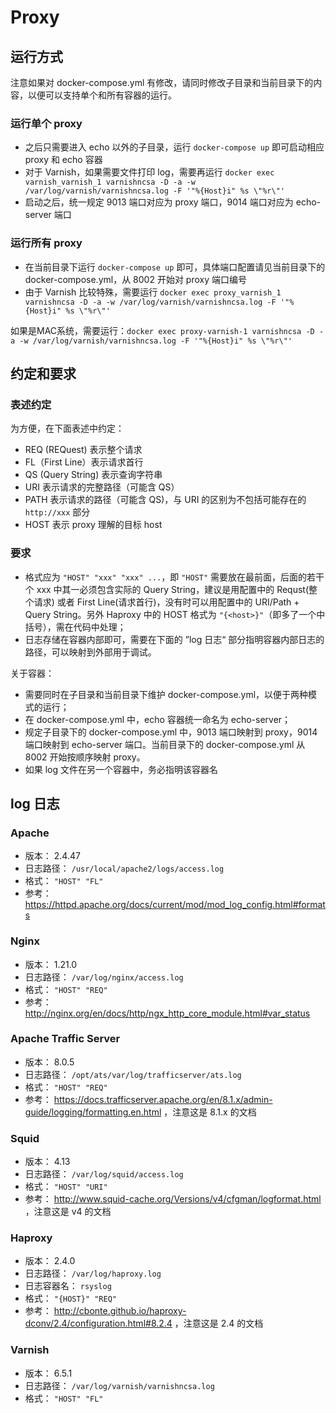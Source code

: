 # Proxy

## 运行方式

注意如果对 docker-compose.yml 有修改，请同时修改子目录和当前目录下的内容，以便可以支持单个和所有容器的运行。

### 运行单个 proxy

* 之后只需要进入 echo 以外的子目录，运行 `docker-compose up` 即可启动相应 proxy 和 echo 容器
* 对于 Varnish，如果需要文件打印 log，需要再运行 `docker exec varnish_varnish_1 varnishncsa -D -a -w /var/log/varnish/varnishncsa.log -F '"%{Host}i" %s \"%r\"'`
* 启动之后，统一规定 9013 端口对应为 proxy 端口，9014 端口对应为 echo-server 端口

### 运行所有 proxy

* 在当前目录下运行 `docker-compose up` 即可，具体端口配置请见当前目录下的 docker-compose.yml，从 8002 开始对 proxy 端口编号
* 由于 Varnish 比较特殊，需要运行 `docker exec proxy_varnish_1 varnishncsa -D -a -w /var/log/varnish/varnishncsa.log -F '"%{Host}i" %s \"%r\"'`

如果是MAC系统，需要运行：`docker exec proxy-varnish-1 varnishncsa -D -a -w /var/log/varnish/varnishncsa.log -F '"%{Host}i" %s \"%r\"'`

## 约定和要求

### 表述约定

为方便，在下面表述中约定：

* REQ (REQuest) 表示整个请求
* FL（First Line）表示请求首行
* QS (Query String) 表示查询字符串
* URI 表示请求的完整路径（可能含 QS）
* PATH 表示请求的路径（可能含 QS)，与 URI 的区别为不包括可能存在的 `http://xxx` 部分
* HOST 表示 proxy 理解的目标 host

### 要求

* 格式应为 `"HOST" "xxx" "xxx" ...`，即 `"HOST"` 需要放在最前面，后面的若干个 xxx 中其一必须包含实际的 Query String，建议是用配置中的 Requst(整个请求) 或者 First Line(请求首行)，没有时可以用配置中的 URI/Path + Query String。另外 Haproxy 中的 HOST 格式为 `"{<host>}"`（即多了一个中括号），需在代码中处理；
* 日志存储在容器内部即可，需要在下面的 ”log 日志“ 部分指明容器内部日志的路径，可以映射到外部用于调试。

关于容器：

* 需要同时在子目录和当前目录下维护 docker-compose.yml，以便于两种模式的运行；
* 在 docker-compose.yml 中，echo 容器统一命名为 echo-server；
* 规定子目录下的 docker-compose.yml 中，9013 端口映射到 proxy，9014 端口映射到 echo-server 端口。当前目录下的 docker-compose.yml 从 8002 开始按顺序映射 proxy。
* 如果 log 文件在另一个容器中，务必指明该容器名

## log 日志

### Apache

* 版本： 2.4.47
* 日志路径： `/usr/local/apache2/logs/access.log`
* 格式： `"HOST" "FL"`
* 参考： https://httpd.apache.org/docs/current/mod/mod_log_config.html#formats

### Nginx

* 版本： 1.21.0
* 日志路径： `/var/log/nginx/access.log`
* 格式： `"HOST" "REQ"`
* 参考： http://nginx.org/en/docs/http/ngx_http_core_module.html#var_status

### Apache Traffic Server

* 版本： 8.0.5
* 日志路径： `/opt/ats/var/log/trafficserver/ats.log`
* 格式： `"HOST" "REQ"`
* 参考： https://docs.trafficserver.apache.org/en/8.1.x/admin-guide/logging/formatting.en.html ，注意这是 8.1.x 的文档

### Squid

* 版本： 4.13
* 日志路径： `/var/log/squid/access.log`
* 格式： `"HOST" "URI"`
* 参考： http://www.squid-cache.org/Versions/v4/cfgman/logformat.html ，注意这是 v4 的文档

### Haproxy

* 版本： 2.4.0
* 日志路径： `/var/log/haproxy.log`
* 日志容器名： `rsyslog`
* 格式： `"{HOST}" "REQ"`
* 参考： http://cbonte.github.io/haproxy-dconv/2.4/configuration.html#8.2.4 ，注意这是 2.4 的文档

### Varnish

* 版本： 6.5.1
* 日志路径： `/var/log/varnish/varnishncsa.log`
* 格式： `"HOST" "FL"`